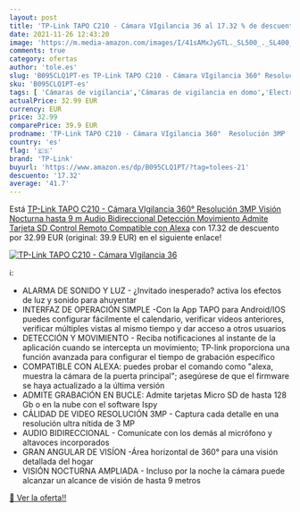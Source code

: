 ```yaml
---
layout: post
title: 'TP-Link TAPO C210 - Cámara VIgilancia 36 al 17.32 % de descuento'
date: 2021-11-26 12:43:20
image: 'https://m.media-amazon.com/images/I/41sAMxJyGTL._SL500_._SL400_.jpg'
comments: true
category: ofertas
author: 'tole.es'
slug: 'B095CLQ1PT-es TP-Link TAPO C210 - Cámara VIgilancia 360° Resolución 3MP...'
sku: 'B095CLQ1PT-es'
tags: [ 'Cámaras de vigilancia','Cámaras de vigilancia en domo','Electrónica','Fotografía y videocámaras','alexa','tp-link', ]
actualPrice: 32.99 EUR
currency: EUR
price: 32.99
comparePrice: 39.9 EUR
prodname: 'TP-Link TAPO C210 - Cámara VIgilancia 360°  Resolución 3MP  Visión Nocturna hasta 9 m  Audio Bidireccional  Detección Movimiento  Admite Tarjeta SD  Control Remoto  Compatible con Alexa'
country: 'es'
flag: '🇪🇸'
brand: 'TP-Link'
buyurl: 'https://www.amazon.es/dp/B095CLQ1PT/?tag=tolees-21'
descuento: '17.32'
average: '41.7'
---
```


Está [TP-Link TAPO C210 - Cámara VIgilancia 360°  Resolución 3MP  Visión Nocturna hasta 9 m  Audio Bidireccional  Detección Movimiento  Admite Tarjeta SD  Control Remoto  Compatible con Alexa](https://www.amazon.es/dp/B095CLQ1PT/?tag=tolees-21) con 17.32 de descuento por 32.99 EUR (original: 39.9 EUR) en el siguiente enlace!

[![TP-Link TAPO C210 - Cámara VIgilancia 36](https://m.media-amazon.com/images/I/41sAMxJyGTL._SL500_._SL400_.jpg)](https://www.amazon.es/dp/B095CLQ1PT/?tag=tolees-21)

ℹ️:

- ALARMA DE SONIDO Y LUZ - ¿Invitado inesperado? activa los efectos de luz y sonido para ahuyentar
- INTERFAZ DE OPERACIÓN SIMPLE -Con la App TAPO para Android/IOS puedes configurar fácilmente el calendario, verificar videos anteriores, verificar múltiples vistas al mismo tiempo y dar acceso a otros usuarios
- DETECCIÓN Y MOVIMIENTO - Reciba notificaciones al instante de la aplicación cuando se intercepta un movimiento; TP-link proporciona una función avanzada para configurar el tiempo de grabación específico
- COMPATIBLE CON ALEXA: puedes probar el comando como "alexa, muestra la cámara de la puerta principal"; asegúrese de que el firmware se haya actualizado a la última versión
- ADMITE GRABACIÓN EN BUCLE: Admite tarjetas Micro SD de hasta 128 Gb o en la nube con el software Ispy
- CÁLIDAD DE VIDEO RESOLUCIÓN 3MP - Captura cada detalle en una resolución ultra nítida de 3 MP
- AUDIO BIDIRECCIONAL - Comunícate con los demás al micrófono y altavoces incorporados
- GRAN ANGULAR DE VISÍON -Área horizontal de 360° para una visión detallada del hogar
- VISIÓN NOCTURNA AMPLIADA - Incluso por la noche la cámara puede alcanzar un alcance de visión de hasta 9 metros

[🛒 Ver la oferta!!](https://www.amazon.es/dp/B095CLQ1PT/?tag=tolees-21)
